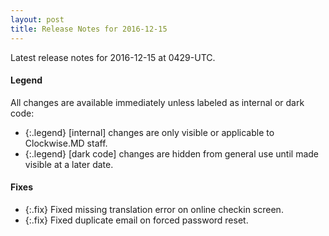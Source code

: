 ```yaml
---
layout: post
title: Release Notes for 2016-12-15
---
```


Latest release notes for 2016-12-15 at 0429-UTC.

<div class='legend' markdown='1'>

#### Legend

All changes are available immediately unless labeled as internal or dark code:

- {:.legend} [internal] changes are only visible or applicable to Clockwise.MD staff.
- {:.legend} [dark code] changes are hidden from general use until made visible at a later date.

</div>


<div class='fixes' markdown='1'>

#### Fixes

- {:.fix} Fixed missing translation error on online checkin screen.
- {:.fix} Fixed duplicate email on forced password reset.

</div>
